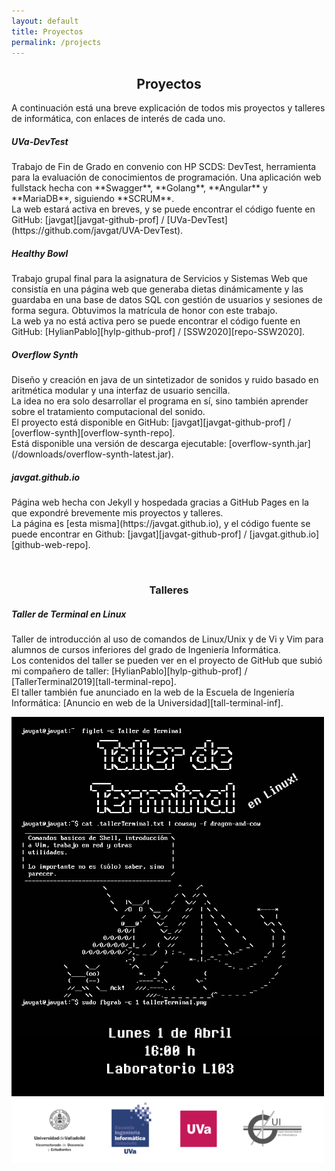 ```yaml
---
layout: default
title: Proyectos
permalink: /projects
---
```

<h2 align="center">Proyectos</h2>

A continuación está una breve explicación de todos mis proyectos y talleres de informática, con enlaces de interés de cada uno.

<div class="card m-2" >
  <div class="card-body">
    <h5 class="card-title">UVa-DevTest</h5>
    <p class="card-text" markdown="1">
Trabajo de Fin de Grado en convenio con HP SCDS: DevTest, herramienta para la evaluación de conocimientos de programación.
Una aplicación web fullstack hecha con **Swagger**, **Golang**, **Angular** y **MariaDB**, siguiendo **SCRUM**.
<br/>
La web estará activa en breves, y se puede encontrar el código fuente en GitHub:
[javgat][javgat-github-prof] / [UVa-DevTest](https://github.com/javgat/UVA-DevTest).
    </p>
  </div>
</div>

<div class="card m-2" >
  <div class="card-body">
    <h5 class="card-title">Healthy Bowl</h5>
    <p class="card-text" markdown="1">
Trabajo grupal final para la asignatura de Servicios y Sistemas Web
que consistía en una página web que generaba dietas dinámicamente
y las guardaba en una base de datos SQL con gestión de usuarios y
sesiones de forma segura.
Obtuvimos la matrícula de honor con este trabajo.
<br/>
La web ya no está activa pero se puede encontrar el código fuente en GitHub:
[HylianPablo][hylp-github-prof] / [SSW2020][repo-SSW2020].
    </p>
  </div>
</div>

<div class="card m-2" >
  <div class="card-body">
    <h5 class="card-title">Overflow Synth</h5>
    <p class="card-text" markdown="1">
Diseño y creación en java de un sintetizador de sonidos y ruido basado en
aritmética modular y una interfaz de usuario sencilla.
<br/>
La idea no era solo desarrollar el programa en sí, sino también aprender sobre
el tratamiento computacional del sonido.
<br/>
El proyecto está disponible en GitHub:
[javgat][javgat-github-prof] / [overflow-synth][overflow-synth-repo].
<br/>
Está disponible una versión de descarga ejecutable:
[overflow-synth.jar](/downloads/overflow-synth-latest.jar).
    </p>
  </div>
</div>

<div class="card m-2" >
  <div class="card-body">
    <h5 class="card-title">javgat.github.io</h5>
    <p class="card-text" markdown="1">
Página web hecha con Jekyll y hospedada gracias a GitHub Pages en la que
expondré brevemente mis proyectos y talleres.
<br/>
La página es [esta misma](https://javgat.github.io), y el código fuente
se puede encontrar en Github:
[javgat][javgat-github-prof] / [javgat.github.io][github-web-repo].
    </p>
  </div>
</div>

<br />

<h3 align="center">Talleres</h3>

<div class="card m-2" >
  <div class="card-body">
    <h5 class="card-title">Taller de Terminal en Linux</h5>
    <p class="card-text" markdown="1">
Taller de introducción al uso de comandos de Linux/Unix y de Vi y Vim para
alumnos de cursos inferiores del grado de Ingeniería Informática.
<br/>
Los contenidos del taller se pueden ver en el proyecto de GitHub
que subió mi compañero de taller:
[HylianPablo][hylp-github-prof] / [TallerTerminal2019][tall-terminal-repo].
<br/>
El taller también fue anunciado en la web de la Escuela de Ingeniería
Informática: [Anuncio en web de la Universidad][tall-terminal-inf].
    </p>
<img src="/img/tallerTerminal.png" alt="Imagen de anuncio de taller"
 class="mx-auto d-block rounded img-fluid" width="500"/>
  </div>
</div>

[repo-SSW2020]: https://github.com/HylianPablo/SSW2020
[hylp-github-prof]: https://github.com/HylianPablo
[javgat-github-prof]: https://github.com/javgat
[overflow-synth-repo]: https://github.com/javgat/overflow-synth
[github-web-repo]: https://github.com/javgat/javgat.github.io
[tall-terminal-inf]: https://inf.uva.es/2019/03/28/taller-de-terminal-en-linux/
[tall-terminal-repo]: https://github.com/HylianPablo/TallerTerminal2019
